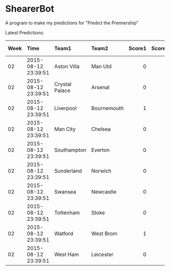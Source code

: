 # ShearerBot
A program to make my predictions for "Predict the Premiership"

Latest Predictions:
<sub>


|Week |Time                |Team1          |Team2       | Score1| Score2| % Picked| Probability| Expected|    SD|    n|
|:----|:-------------------|:--------------|:-----------|------:|------:|--------:|-----------:|--------:|-----:|----:|
|02   |2015-08-12 23:39:51 |Aston Villa    |Man Utd     |      0|      0|    0.019|       0.089|    1.125| 2.147| 2634|
|02   |2015-08-12 23:39:51 |Crystal Palace |Arsenal     |      0|      0|    0.011|       0.069|    1.021| 1.991| 2605|
|02   |2015-08-12 23:39:51 |Liverpool      |Bournemouth |      1|      1|    0.034|       0.093|    1.012| 2.152| 2607|
|02   |2015-08-12 23:39:51 |Man City       |Chelsea     |      0|      1|    0.046|       0.074|    1.150| 2.046| 2605|
|02   |2015-08-12 23:39:51 |Southampton    |Everton     |      0|      1|    0.036|       0.083|    1.065| 2.091| 2620|
|02   |2015-08-12 23:39:51 |Sunderland     |Norwich     |      0|      2|    0.024|       0.056|    1.195| 1.930| 2615|
|02   |2015-08-12 23:39:51 |Swansea        |Newcastle   |      0|      0|    0.022|       0.081|    1.115| 2.093| 2613|
|02   |2015-08-12 23:39:51 |Tottenham      |Stoke       |      0|      1|    0.028|       0.065|    0.868| 1.915| 2610|
|02   |2015-08-12 23:39:51 |Watford        |West Brom   |      1|      0|    0.122|       0.119|    0.663| 0.969| 2605|
|02   |2015-08-12 23:39:51 |West Ham       |Leicester   |      0|      1|    0.027|       0.076|    1.200| 2.072| 2606|

</sub>